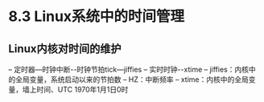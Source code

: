 # 8.3 Linux系统中的时间管理
##  Linux内核对时间的维护
– 定时器—时钟中断--时钟节拍tick—jiffies
– 实时时钟--xtime
– jiffies：内核中的全局变量，系统启动以来的节拍数
– HZ：中断频率
– xtime：内核中的全局变量，墙上时间、UTC
1970年1月1日0时

